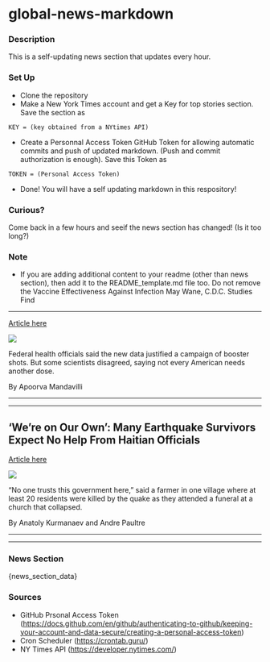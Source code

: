 # global-news-markdown

### Description 
This is a self-updating news section that updates every hour.

### Set Up 
* Clone the repository
* Make a New York Times account and get a Key for top stories section. Save the section as 
 ```
 KEY = (key obtained from a NYtimes API)
 ```
*  Create a Personnal Access Token GitHub Token for allowing automatic commits and push of updated markdown. (Push and commit authorization is enough). Save this Token as 
```
TOKEN = (Personal Access Token)
```
* Done! You will have a self updating markdown in this respository!

### Curious?
Come back in a few hours and seeif the news section has changed! (Is it too long?)

### Note
* If you are adding additional content to your readme (other than news section), then add it to the README_template.md file too. Do not remove the Vaccine Effectiveness Against Infection May Wane, C.D.C. Studies Find
---------------------------------------------------------------------

[Article here](https://www.nytimes.com/2021/08/18/health/covid-cdc-boosters-elderly.html)

[![](https://static01.nyt.com/images/2021/08/18/science/18virus-cdc1/merlin_193074279_6d001e57-b1fc-4881-b4a0-87d9a0cac195-superJumbo.jpg)](https://www.nytimes.com/2021/08/18/health/covid-cdc-boosters-elderly.html)

Federal health officials said the new data justified a campaign of booster shots. But some scientists disagreed, saying not every American needs another dose.

By Apoorva Mandavilli

* * *

* * *

‘We’re on Our Own’: Many Earthquake Survivors Expect No Help From Haitian Officials
-----------------------------------------------------------------------------------

[Article here](https://www.nytimes.com/2021/08/18/world/americas/haiti-quake-aid.html)

[![](https://static01.nyt.com/images/2021/08/18/world/18haiti2/merlin_193391748_9a400686-ad00-4723-822c-71b0d4ca0cb7-superJumbo.jpg)](https://www.nytimes.com/2021/08/18/world/americas/haiti-quake-aid.html)

“No one trusts this government here,” said a farmer in one village where at least 20 residents were killed by the quake as they attended a funeral at a church that collapsed.

By Anatoly Kurmanaev and Andre Paultre

* * *

* * *

### News Section 
{news_section_data}


### Sources 
* GitHub Prsonal Access Token (https://docs.github.com/en/github/authenticating-to-github/keeping-your-account-and-data-secure/creating-a-personal-access-token)
* Cron Scheduler (https://crontab.guru/)
* NY Times API (https://developer.nytimes.com/)
